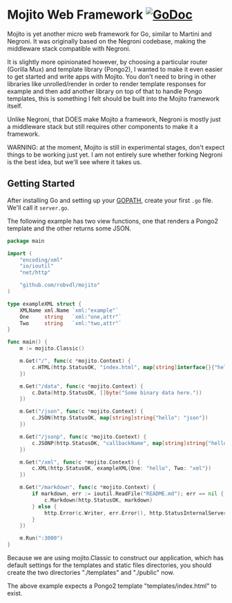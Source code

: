 # Mojito Web Framework [![GoDoc](https://godoc.org/github.com/robvdl/mojito?status.svg)](http://godoc.org/github.com/robvdl/mojito)

Mojito is yet another micro web framework for Go, similar to Martini and
Negroni. It was originally based on the Negroni codebase, making the
middleware stack compatible with Negroni.

It is slightly more opinionated however, by choosing a particular router
(Gorilla Mux) and template library (Pongo2), I wanted to make it even easier
to get started and write apps with Mojito.  You don't need to bring in other
libraries like unrolled/render in order to render template responses for example
and then add another library on top of that to handle Pongo templates, this is
something I felt should be built into the Mojito framework itself.

Unlike Negroni, that DOES make Mojito a framework, Negroni is mostly just
a middleware stack but still requires other components to make it a framework.

WARNING: at the moment, Mojito is still in experimental stages, don't expect
things to be working just yet.  I am not entirely sure whether forking
Negroni is the best idea, but we'll see where it takes us.

## Getting Started

After installing Go and setting up your [GOPATH](http://golang.org/doc/code.html#GOPATH),
create your first `.go` file. We'll call it `server.go`.

The following example has two view functions, one that renders a Pongo2
template and the other returns some JSON.

```go
package main

import (
    "encoding/xml"
    "io/ioutil"
    "net/http"

    "github.com/robvdl/mojito"
)

type exampleXML struct {
    XMLName xml.Name `xml:"example"`
    One     string   `xml:"one,attr"`
    Two     string   `xml:"two,attr"`
}

func main() {
    m := mojito.Classic()

    m.Get("/", func(c *mojito.Context) {
        c.HTML(http.StatusOK, "index.html", map[string]interface{}{"hello": "html"})
    })

    m.Get("/data", func(c *mojito.Context) {
        c.Data(http.StatusOK, []byte("Some binary data here."))
    })

    m.Get("/json", func(c *mojito.Context) {
        c.JSON(http.StatusOK, map[string]string{"hello": "json"})
    })

    m.Get("/jsonp", func(c *mojito.Context) {
        c.JSONP(http.StatusOK, "callbackName", map[string]string{"hello": "jsonp"})
    })

    m.Get("/xml", func(c *mojito.Context) {
        c.XML(http.StatusOK, exampleXML{One: "hello", Two: "xml"})
    })

    m.Get("/markdown", func(c *mojito.Context) {
        if markdown, err := ioutil.ReadFile("README.md"); err == nil {
            c.Markdown(http.StatusOK, markdown)
        } else {
            http.Error(c.Writer, err.Error(), http.StatusInternalServerError)
        }
    })

    m.Run(":3000")
}
```

Because we are using mojito.Classic to construct our application, which has
default settings for the templates and static files directories, you should
create the two directories "./templates" and "./public" now.

The above example expects a Pongo2 template "templates/index.html" to exist.
